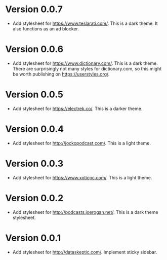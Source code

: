 # Version 0.0.7
* Add stylesheet for https://www.teslarati.com/. This is a dark theme. It also functions as an ad blocker.

# Version 0.0.6
* Add stylesheet for https://www.dictionary.com/. This is a dark theme. There are surprisingly not many styles for dictionary.com, so this might be worth publishing on https://userstyles.org/.

# Version 0.0.5
* Add stylesheet for https://electrek.co/. This is a darker theme.

# Version 0.0.4
* Add stylesheet for http://jockopodcast.com/. This is a light theme.

# Version 0.0.3
* Add stylesheet for https://www.xoticpc.com/. This is a light theme.

# Version 0.0.2
* Add stylesheet for http://podcasts.joerogan.net/. This is a dark theme stylesheet.

# Version 0.0.1
* Add stylesheet for http://dataskeptic.com/. Implement sticky sidebar.